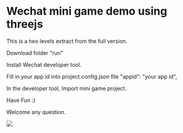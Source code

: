 # Wechat mini game demo using threejs

This is a two levels extract from the full version.


Download folder "run"

Install Wechat developer tool.

Fill in your app id into project.config.json file
      	"appid": "your app id",

In the developer tool, Import mini game project.


Have Fun :)


Welcome any question.

![](https://github.com/vcyk/mini/blob/master/run/%E5%B0%8F%E6%B8%B8%E6%88%8F%2B%E5%8C%BA%E5%9D%97%E9%93%BE%20%20%E5%BC%80%E6%BA%90%E9%A1%B9%E7%9B%AE.jpg)



